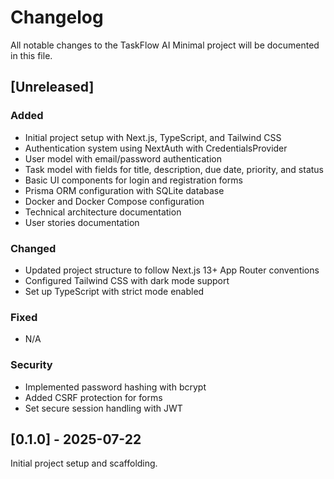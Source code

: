 # Changelog

All notable changes to the TaskFlow AI Minimal project will be documented in this file.

## [Unreleased]

### Added
- Initial project setup with Next.js, TypeScript, and Tailwind CSS
- Authentication system using NextAuth with CredentialsProvider
- User model with email/password authentication
- Task model with fields for title, description, due date, priority, and status
- Basic UI components for login and registration forms
- Prisma ORM configuration with SQLite database
- Docker and Docker Compose configuration
- Technical architecture documentation
- User stories documentation

### Changed
- Updated project structure to follow Next.js 13+ App Router conventions
- Configured Tailwind CSS with dark mode support
- Set up TypeScript with strict mode enabled

### Fixed
- N/A

### Security
- Implemented password hashing with bcrypt
- Added CSRF protection for forms
- Set secure session handling with JWT

## [0.1.0] - 2025-07-22

Initial project setup and scaffolding.
